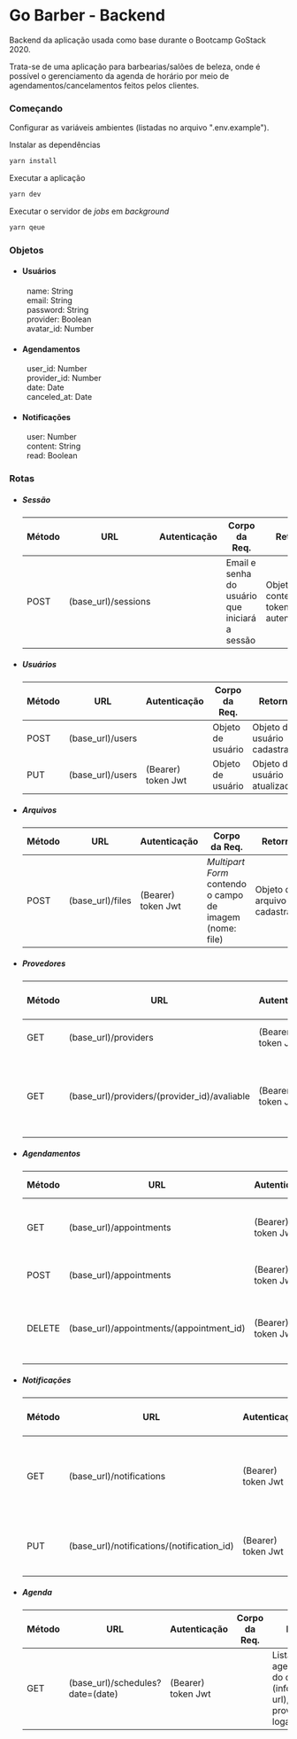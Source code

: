 <h1>Go Barber - Backend</h1>

<p>
  Backend da aplicação usada como base durante o Bootcamp GoStack 2020.
</p>
<p>
  Trata-se de uma aplicação para barbearias/salões de beleza, onde é possível o gerenciamento da agenda de horário por meio de 
  agendamentos/cancelamentos feitos pelos clientes.
</p>

<h3>Começando</h3>

<p>Configurar as variáveis ambientes (listadas no arquivo ".env.example").</p>

<p>Instalar as dependências</p>

```sh
yarn install
```

<p>Executar a aplicação</p>

```sh
yarn dev
```

<p>Executar o servidor de <i>jobs</i> em <i>background</i></p>

```sh
yarn qeue
```

<h3>Objetos</h3>

<ul>
  <li>
    <h4>Usuários</h4>
    &nbsp; name: String <br />
    &nbsp; email: String <br />
    &nbsp; password: String <br />
    &nbsp; provider: Boolean <br />
    &nbsp; avatar_id: Number
  </li>
  
  <li>
    <h4>Agendamentos</h4>
    &nbsp; user_id: Number <br />
    &nbsp; provider_id: Number <br />
    &nbsp; date: Date <br />
    &nbsp; canceled_at: Date
  </li>
  
  <li>
    <h4>Notificações</h4>
    &nbsp; user: Number <br />
    &nbsp; content: String <br />
    &nbsp; read: Boolean
  </li>
</ul>

<h3>Rotas</h3>

<ul>
  <li>
    <h5>Sessão</h5>
    <table>
      <thead>
        <th>Método</th>
        <th>URL</th>
        <th>Autenticação</th>
        <th>Corpo da Req.</th>
        <th>Retorno</th>
      </thead>
      <tbody>
        <tr>
          <td>POST</td>
          <td>(base_url)/sessions</td>
          <td></td>
          <td>Email e senha do usuário que iniciará a sessão</td>
          <td>Objeto contendo token de autenticação</td>
        </tr>
      </tbody>
    </table>
  </li>
  
  <li>
    <h5>Usuários</h5>
    <table>
      <thead>
        <th>Método</th>
        <th>URL</th>
        <th>Autenticação</th>
        <th>Corpo da Req.</th>
        <th>Retorno</th>
      </thead>
      <tbody>
        <tr>
          <td>POST</td>
          <td>(base_url)/users</td>
          <td></td>
          <td>Objeto de usuário</td>
          <td>Objeto do usuário cadastrado</td>
        </tr>
        <tr>
          <td>PUT</td>
          <td>(base_url)/users</td>
          <td>(Bearer) token Jwt</td>
          <td>Objeto de usuário</td>
          <td>Objeto do usuário atualizado</td>
        </tr>
      </tbody>
    </table>
  </li>
  
  <li>
    <h5>Arquivos</h5>
    <table>
      <thead>
        <th>Método</th>
        <th>URL</th>
        <th>Autenticação</th>
        <th>Corpo da Req.</th>
        <th>Retorno</th>
      </thead>
      <tbody>
        <tr>
          <td>POST</td>
          <td>(base_url)/files</td>
          <td>(Bearer) token Jwt</td>
          <td><i>Multipart Form</i> contendo o campo de imagem (nome: file)</td>
          <td>Objeto do arquivo cadastrado</td>
        </tr>
      </tbody>
    </table>
  </li>
  
  <li>
    <h5>Provedores</h5>
    <table>
      <thead>
        <th>Método</th>
        <th>URL</th>
        <th>Autenticação</th>
        <th>Corpo da Req.</th>
        <th>Retorno</th>
      </thead>
      <tbody>
        <tr>
          <td>GET</td>
          <td>(base_url)/providers</td>
          <td>(Bearer) token Jwt</td>
          <td></td>
          <td>Lista de provedores de serviço</td>
        </tr>
        <tr>
          <td>GET</td>
          <td>(base_url)/providers/(provider_id)/avaliable</td>
          <td>(Bearer) token Jwt</td>
          <td></td>
          <td>Lista de todos os horários do dia, para o provedor informado</td>
        </tr>
      </tbody>
    </table>
  </li>
  
  <li>
    <h5>Agendamentos</h5>
    <table>
      <thead>
        <th>Método</th>
        <th>URL</th>
        <th>Autenticação</th>
        <th>Corpo da Req.</th>
        <th>Retorno</th>
      </thead>
      <tbody>
        <tr>
          <td>GET</td>
          <td>(base_url)/appointments</td>
          <td>(Bearer) token Jwt</td>
          <td></td>
          <td>Lista de todos os agendamentos do usuário logado</td>
        </tr>
        <tr>
          <td>POST</td>
          <td>(base_url)/appointments</td>
          <td>(Bearer) token Jwt</td>
          <td>Objeto de agendamento</td>
          <td>Objeto do agendamento cadastrado</td>
        </tr>
        <tr>
          <td>DELETE</td>
          <td>(base_url)/appointments/(appointment_id)</td>
          <td>(Bearer) token Jwt</td>
          <td></td>
          <td>Objeto do agendamento deletado (atualiza o campo "canceled_at")</td>
        </tr>
      </tbody>
    </table>
  </li>
  
  <li>
    <h5>Notificações</h5>
    <table>
      <thead>
        <th>Método</th>
        <th>URL</th>
        <th>Autenticação</th>
        <th>Corpo da Req.</th>
        <th>Retorno</th>
      </thead>
      <tbody>
        <tr>
          <td>GET</td>
          <td>(base_url)/notifications</td>
          <td>(Bearer) token Jwt</td>
          <td></td>
          <td>Lista de notificações de novos agendamentos, para o provedor logado</td>
        </tr>
        <tr>
          <td>PUT</td>
          <td>(base_url)/notifications/(notification_id)</td>
          <td>(Bearer) token Jwt</td>
          <td></td>
          <td>Objeto da notificação atualizada (atualiza o campo "read")</td>
        </tr>
      </tbody>
    </table>
  </li>
  
  <li>
    <h5>Agenda</h5>
    <table>
      <thead>
        <th>Método</th>
        <th>URL</th>
        <th>Autenticação</th>
        <th>Corpo da Req.</th>
        <th>Retorno</th>
      </thead>
      <tbody>
        <tr>
          <td>GET</td>
          <td>(base_url)/schedules?date=(date)</td>
          <td>(Bearer) token Jwt</td>
          <td></td>
          <td>Lista de agendamentos do dia (informado na url), para o provedor logado</td>
        </tr>
      </tbody>
    </table>
  </li>
</ul>

